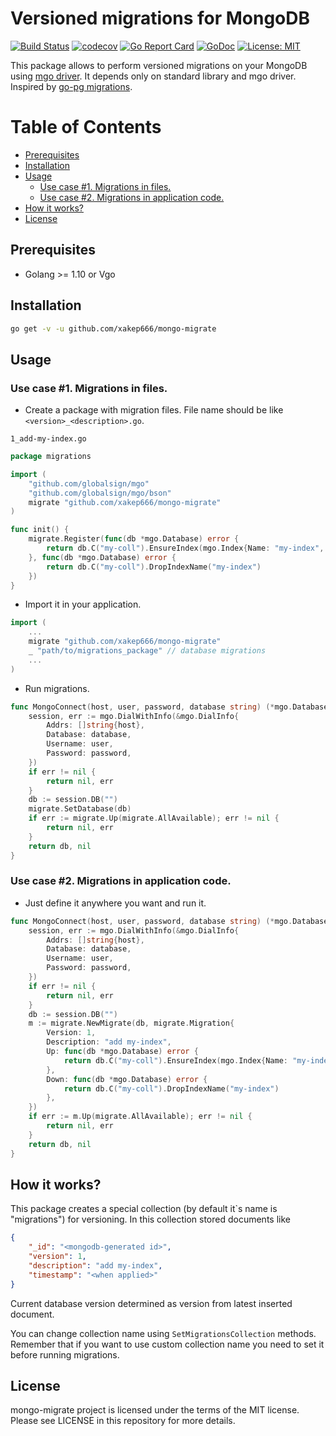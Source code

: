 # Versioned migrations for MongoDB
[![Build Status](https://travis-ci.org/xakep666/mongo-migrate.svg?branch=master)](https://travis-ci.org/xakep666/mongo-migrate)
[![codecov](https://codecov.io/gh/xakep666/mongo-migrate/branch/master/graph/badge.svg)](https://codecov.io/gh/xakep666/mongo-migrate)
[![Go Report Card](https://goreportcard.com/badge/github.com/xakep666/mongo-migrate)](https://goreportcard.com/report/github.com/xakep666/mongo-migrate)
[![GoDoc](https://godoc.org/github.com/xakep666/mongo-migrate?status.svg)](https://godoc.org/github.com/xakep666/mongo-migrate)
[![License: MIT](https://img.shields.io/badge/License-MIT-yellow.svg)](https://opensource.org/licenses/MIT)

This package allows to perform versioned migrations on your MongoDB using [mgo driver](https://github.com/globalsign/mgo).
It depends only on standard library and mgo driver.
Inspired by [go-pg migrations](https://github.com/go-pg/migrations).

Table of Contents
=================

* [Prerequisites](#prerequisites)
* [Installation](#installation)
* [Usage](#usage)
  * [Use case \#1\. Migrations in files\.](#use-case-1-migrations-in-files)
  * [Use case \#2\. Migrations in application code\.](#use-case-2-migrations-in-application-code)
* [How it works?](#how-it-works)
* [License](#license)

## Prerequisites
* Golang >= 1.10 or Vgo

## Installation
```bash
go get -v -u github.com/xakep666/mongo-migrate
```

## Usage
### Use case #1. Migrations in files.

* Create a package with migration files.
File name should be like `<version>_<description>.go`.

`1_add-my-index.go`

```go
package migrations

import (
	"github.com/globalsign/mgo"
	"github.com/globalsign/mgo/bson"
	migrate "github.com/xakep666/mongo-migrate"
)

func init() {
	migrate.Register(func(db *mgo.Database) error {
		return db.C("my-coll").EnsureIndex(mgo.Index{Name: "my-index", Key: []string{"my-key"}})
	}, func(db *mgo.Database) error {
		return db.C("my-coll").DropIndexName("my-index")
	})
}
```

* Import it in your application.
```go
import (
    ...
    migrate "github.com/xakep666/mongo-migrate"
    _ "path/to/migrations_package" // database migrations
    ...
)
```

* Run migrations.
```go
func MongoConnect(host, user, password, database string) (*mgo.Database, error) {
    session, err := mgo.DialWithInfo(&mgo.DialInfo{
        Addrs: []string{host},
        Database: database,
        Username: user,
        Password: password,
    })
    if err != nil {
        return nil, err
    }
    db := session.DB("")
    migrate.SetDatabase(db)
    if err := migrate.Up(migrate.AllAvailable); err != nil {
        return nil, err
    }
    return db, nil
}
```

### Use case #2. Migrations in application code.
* Just define it anywhere you want and run it.
```go
func MongoConnect(host, user, password, database string) (*mgo.Database, error) {
    session, err := mgo.DialWithInfo(&mgo.DialInfo{
        Addrs: []string{host},
        Database: database,
        Username: user,
        Password: password,
    })
    if err != nil {
        return nil, err
    }
    db := session.DB("")
    m := migrate.NewMigrate(db, migrate.Migration{
        Version: 1,
        Description: "add my-index",
        Up: func(db *mgo.Database) error {
            return db.C("my-coll").EnsureIndex(mgo.Index{Name: "my-index", Key: []string{"my-key"}})
        },
        Down: func(db *mgo.Database) error {
            return db.C("my-coll").DropIndexName("my-index")
        },
    })
    if err := m.Up(migrate.AllAvailable); err != nil {
        return nil, err
    }
    return db, nil
}
```

## How it works?
This package creates a special collection (by default it`s name is "migrations") for versioning.
In this collection stored documents like
```json
{
    "_id": "<mongodb-generated id>",
    "version": 1,
    "description": "add my-index",
    "timestamp": "<when applied>"
}
```
Current database version determined as version from latest inserted document.

You can change collection name using `SetMigrationsCollection` methods.
Remember that if you want to use custom collection name you need to set it before running migrations.

## License
mongo-migrate project is licensed under the terms of the MIT license. Please see LICENSE in this repository for more details.
